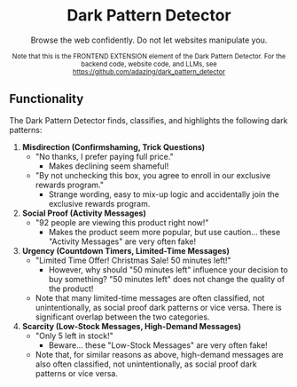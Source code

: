 <div align="center">
  <h1>Dark Pattern Detector</h1>
  <p>Browse the web confidently. Do not let websites manipulate you.</p>
  <sub>Note that this is the FRONTEND EXTENSION element of the Dark Pattern Detector. For the backend code, website code, and LLMs, see <a href="https://github.com/adazing/dark_pattern_detector">https://github.com/adazing/dark_pattern_detector</a></sub>
</div>

<h2>Functionality</h2>

The Dark Pattern Detector finds, classifies, and highlights the following dark patterns:

<ol>
  <li>
    <b>Misdirection (Confirmshaming, Trick Questions)</b>
    <ul>
        <li>
          "No thanks, I prefer paying full price."
          <ul>
            <li>
              Makes declining seem shameful!
            </li>
          </ul>
        </li>
        <li>
          "By not unchecking this box, you agree to enroll in our exclusive rewards program."
          <ul>
            <li>
              Strange wording, easy to mix-up logic and accidentally join the exclusive rewards program.
            </li>
          </ul>
        </li>
    </ul>
  </li>
  <li>
    <b>Social Proof (Activity Messages)</b>
    <ul>
        <li>
          "92 people are viewing this product right now!"
          <ul>
            <li>
              Makes the product seem more popular, but use caution... these "Activity Messages" are very often fake!
            </li>
          </ul>
        </li>
    </ul>
  </li>
  <li>
    <b>Urgency (Countdown Timers, Limited-Time Messages)</b>
    <ul>
        <li>
          "Limited Time Offer! Christmas Sale! 50 minutes left!"
          <ul>
            <li>
              However, why should "50 minutes left" influence your decision to buy something? "50 minutes left" does not change the quality of the product!
            </li>
          </ul>
        </li>
        <li>Note that many limited-time messages are often classified, not unintentionally, as social proof dark patterns or vice versa. There is significant overlap between the two categories.</li>
    </ul>
  </li>
  <li>
    <b>Scarcity (Low-Stock Messages, High-Demand Messages)</b>
    <ul>
        <li>
          "Only 5 left in stock!"
          <ul>
            <li>
              Beware... these "Low-Stock Messages" are very often fake!
            </li>
          </ul>
        </li>
        <li>Note that, for similar reasons as above, high-demand messages are also often classified, not unintentionally, as social proof dark patterns or vice versa.</li>
    </ul>
  </li>
</ol>
